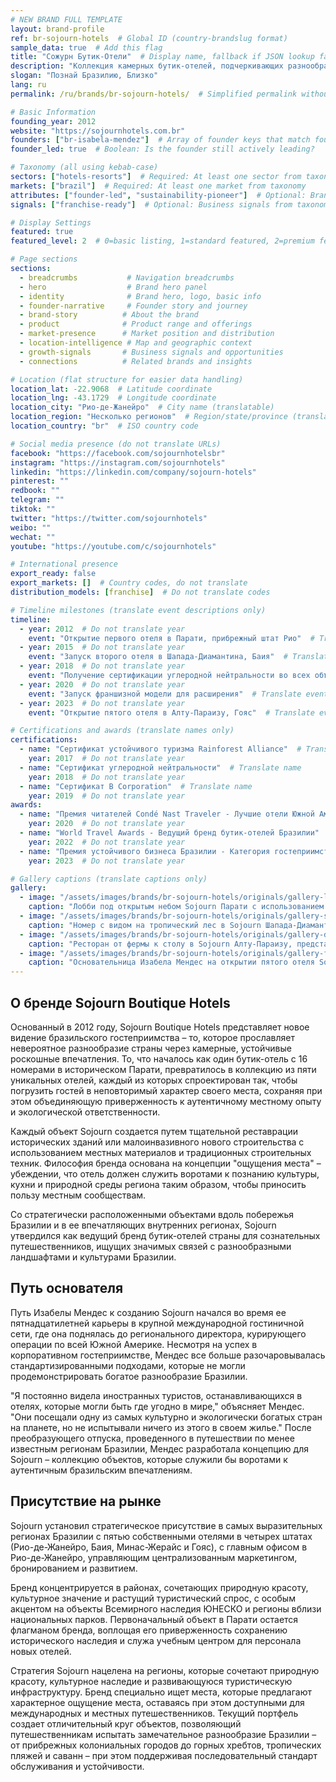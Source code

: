 ```yaml
---
# NEW BRAND FULL TEMPLATE
layout: brand-profile
ref: br-sojourn-hotels  # Global ID (country-brandslug format)
sample_data: true  # Add this flag
title: "Сожурн Бутик-Отели"  # Display name, fallback if JSON lookup fails
description: "Коллекция камерных бутик-отелей, подчеркивающих разнообразие бразильских ландшафтов через устойчивую роскошь и аутентичный местный опыт."
slogan: "Познай Бразилию, Близко"
lang: ru
permalink: /ru/brands/br-sojourn-hotels/  # Simplified permalink without country code

# Basic Information
founding_year: 2012
website: "https://sojournhotels.com.br"
founders: ["br-isabela-mendez"]  # Array of founder keys that match founder_names.json entries
founder_led: true  # Boolean: Is the founder still actively leading?

# Taxonomy (all using kebab-case)
sectors: ["hotels-resorts"]  # Required: At least one sector from taxonomy
markets: ["brazil"]  # Required: At least one market from taxonomy
attributes: ["founder-led", "sustainability-pioneer"]  # Optional: Brand attributes from taxonomy
signals: ["franchise-ready"]  # Optional: Business signals from taxonomy

# Display Settings
featured: true
featured_level: 2  # 0=basic listing, 1=standard featured, 2=premium featured

# Page sections
sections:
  - breadcrumbs           # Navigation breadcrumbs
  - hero                  # Brand hero panel
  - identity              # Brand hero, logo, basic info
  - founder-narrative     # Founder story and journey
  - brand-story          # About the brand
  - product              # Product range and offerings
  - market-presence      # Market position and distribution
  - location-intelligence # Map and geographic context
  - growth-signals       # Business signals and opportunities
  - connections          # Related brands and insights

# Location (flat structure for easier data handling)
location_lat: -22.9068  # Latitude coordinate
location_lng: -43.1729  # Longitude coordinate
location_city: "Рио-де-Жанейро"  # City name (translatable)
location_region: "Несколько регионов"  # Region/state/province (translatable, optional)
location_country: "br"  # ISO country code

# Social media presence (do not translate URLs)
facebook: "https://facebook.com/sojournhotelsbr"
instagram: "https://instagram.com/sojournhotels"
linkedin: "https://linkedin.com/company/sojourn-hotels"
pinterest: ""
redbook: ""
telegram: ""
tiktok: ""
twitter: "https://twitter.com/sojournhotels"
weibo: ""
wechat: ""
youtube: "https://youtube.com/c/sojournhotels"

# International presence
export_ready: false
export_markets: []  # Country codes, do not translate
distribution_models: [franchise]  # Do not translate codes

# Timeline milestones (translate event descriptions only)
timeline:
  - year: 2012  # Do not translate year
    event: "Открытие первого отеля в Парати, прибрежный штат Рио"  # Translate event description
  - year: 2015  # Do not translate year
    event: "Запуск второго отеля в Шапада-Диамантина, Баия"  # Translate event description
  - year: 2018  # Do not translate year
    event: "Получение сертификации углеродной нейтральности во всех объектах"  # Translate event description
  - year: 2020  # Do not translate year
    event: "Запуск франшизной модели для расширения"  # Translate event description
  - year: 2023  # Do not translate year
    event: "Открытие пятого отеля в Алту-Параизу, Гояс"  # Translate event description

# Certifications and awards (translate names only)
certifications:
  - name: "Сертификат устойчивого туризма Rainforest Alliance"  # Translate name
    year: 2017  # Do not translate year
  - name: "Сертификат углеродной нейтральности"  # Translate name
    year: 2018  # Do not translate year
  - name: "Сертификат B Corporation"  # Translate name
    year: 2019  # Do not translate year
awards:
  - name: "Премия читателей Condé Nast Traveler - Лучшие отели Южной Америки"  # Translate name
    year: 2020  # Do not translate year
  - name: "World Travel Awards - Ведущий бренд бутик-отелей Бразилии"  # Translate name
    year: 2022  # Do not translate year
  - name: "Премия устойчивого бизнеса Бразилии - Категория гостеприимства"  # Translate name
    year: 2023  # Do not translate year

# Gallery captions (translate captions only)
gallery:
  - image: "/assets/images/brands/br-sojourn-hotels/originals/gallery-lobby.jpg"  # Do not translate path
    caption: "Лобби под открытым небом Sojourn Парати с использованием местных материалов и ремесленной мебели"  # Translate caption
  - image: "/assets/images/brands/br-sojourn-hotels/originals/gallery-suite.jpg"  # Do not translate path
    caption: "Номер с видом на тропический лес в Sojourn Шапада-Диамантина с частным мини-бассейном"  # Translate caption
  - image: "/assets/images/brands/br-sojourn-hotels/originals/gallery-dining.jpg"  # Do not translate path
    caption: "Ресторан от фермы к столу в Sojourn Алту-Параизу, представляющий региональную кухню"  # Translate caption
  - image: "/assets/images/brands/br-sojourn-hotels/originals/gallery-founder.jpg"  # Do not translate path
    caption: "Основательница Изабела Мендес на открытии пятого отеля Sojourn в 2023 году"  # Translate caption
---
```


## О бренде Sojourn Boutique Hotels

Основанный в 2012 году, Sojourn Boutique Hotels представляет новое видение бразильского гостеприимства – то, которое прославляет невероятное разнообразие страны через камерные, устойчивые роскошные впечатления. То, что началось как один бутик-отель с 16 номерами в историческом Парати, превратилось в коллекцию из пяти уникальных отелей, каждый из которых спроектирован так, чтобы погрузить гостей в неповторимый характер своего места, сохраняя при этом объединяющую приверженность к аутентичному местному опыту и экологической ответственности.

Каждый объект Sojourn создается путем тщательной реставрации исторических зданий или малоинвазивного нового строительства с использованием местных материалов и традиционных строительных техник. Философия бренда основана на концепции "ощущения места" – убеждении, что отель должен служить воротами к познанию культуры, кухни и природной среды региона таким образом, чтобы приносить пользу местным сообществам.

Со стратегически расположенными объектами вдоль побережья Бразилии и в ее впечатляющих внутренних регионах, Sojourn утвердился как ведущий бренд бутик-отелей страны для сознательных путешественников, ищущих значимых связей с разнообразными ландшафтами и культурами Бразилии.

## Путь основателя

Путь Изабелы Мендес к созданию Sojourn начался во время ее пятнадцатилетней карьеры в крупной международной гостиничной сети, где она поднялась до регионального директора, курирующего операции по всей Южной Америке. Несмотря на успех в корпоративном гостеприимстве, Мендес все больше разочаровывалась стандартизированными подходами, которые не могли продемонстрировать богатое разнообразие Бразилии.

"Я постоянно видела иностранных туристов, останавливающихся в отелях, которые могли быть где угодно в мире," объясняет Мендес. "Они посещали одну из самых культурно и экологически богатых стран на планете, но не испытывали ничего из этого в своем жилье." После преобразующего отпуска, проведенного в путешествии по менее известным регионам Бразилии, Мендес разработала концепцию для Sojourn – коллекцию объектов, которые служили бы воротами к аутентичным бразильским впечатлениям.

## Присутствие на рынке

Sojourn установил стратегическое присутствие в самых выразительных регионах Бразилии с пятью собственными отелями в четырех штатах (Рио-де-Жанейро, Баия, Минас-Жерайс и Гояс), с главным офисом в Рио-де-Жанейро, управляющим централизованным маркетингом, бронированием и развитием.

Бренд концентрируется в районах, сочетающих природную красоту, культурное значение и растущий туристический спрос, с особым акцентом на объекты Всемирного наследия ЮНЕСКО и регионы вблизи национальных парков. Первоначальный объект в Парати остается флагманом бренда, воплощая его приверженность сохранению исторического наследия и служа учебным центром для персонала новых отелей.

Стратегия Sojourn нацелена на регионы, которые сочетают природную красоту, культурное наследие и развивающуюся туристическую инфраструктуру. Бренд специально ищет места, которые предлагают характерное ощущение места, оставаясь при этом доступными для международных и местных путешественников. Текущий портфель создает отличительный круг объектов, позволяющий путешественникам испытать замечательное разнообразие Бразилии – от прибрежных колониальных городов до горных хребтов, тропических пляжей и саванн – при этом поддерживая последовательный стандарт обслуживания и устойчивости.
